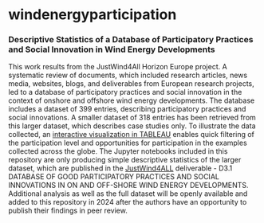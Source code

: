 # windenergyparticipation
### Descriptive Statistics of a Database of Participatory Practices and Social Innovation in Wind Energy Developments
This work results from the JustWind4All Horizon Europe project. A systematic review of documents, which included research articles, news media, websites, blogs, and deliverables from European research projects, led to a database of participatory practices and social innovation in the context of onshore and offshore wind energy developments. The database includes a dataset of 399 entries, describing participatory practices and social innovations. A smaller dataset of 318 entries has been retrieved from this larger dataset, which describes case studies only. To illustrate the data collected, an [interactive visualization in TABLEAU](https://public.tableau.com/app/profile/ines.campos/viz/ParticipationLevelsinWindEnergyProjects/Sheet2) enables quick filtering of the participation level and opportunities for participation in the examples collected across the globe. 
The Jupyter notebooks included in this repository are only producing simple descriptive statistics of the larger dataset, which are published in the [JustWind4ALL](https://justwind4all.eu/) deliverable -  D3.1 DATABASE OF GOOD PARTICIPATORY PRACTICES AND SOCIAL INNOVATIONS IN ON AND OFF-SHORE WIND ENERGY DEVELOPMENTS. Additional analysis as well as the full dataset will be openly available and added to this repository in 2024 after the authors have an opportunity to publish their findings in peer review. 
